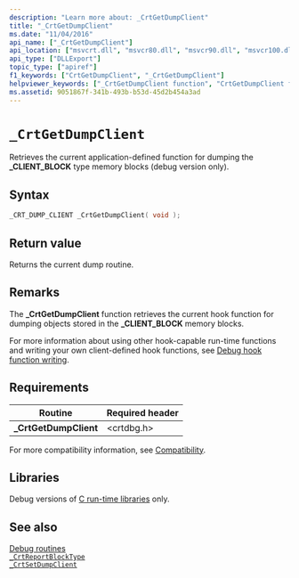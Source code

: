 ```yaml
---
description: "Learn more about: _CrtGetDumpClient"
title: "_CrtGetDumpClient"
ms.date: "11/04/2016"
api_name: ["_CrtGetDumpClient"]
api_location: ["msvcrt.dll", "msvcr80.dll", "msvcr90.dll", "msvcr100.dll", "msvcr100_clr0400.dll", "msvcr110.dll", "msvcr110_clr0400.dll", "msvcr120.dll", "msvcr120_clr0400.dll", "ucrtbase.dll"]
api_type: ["DLLExport"]
topic_type: ["apiref"]
f1_keywords: ["CrtGetDumpClient", "_CrtGetDumpClient"]
helpviewer_keywords: ["_CrtGetDumpClient function", "CrtGetDumpClient function"]
ms.assetid: 9051867f-341b-493b-b53d-45d2b454a3ad
---
```

# `_CrtGetDumpClient`

Retrieves the current application-defined function for dumping the **_CLIENT_BLOCK** type memory blocks (debug version only).

## Syntax

```C
_CRT_DUMP_CLIENT _CrtGetDumpClient( void );
```

## Return value

Returns the current dump routine.

## Remarks

The **_CrtGetDumpClient** function retrieves the current hook function for dumping objects stored in the **_CLIENT_BLOCK** memory blocks.

For more information about using other hook-capable run-time functions and writing your own client-defined hook functions, see [Debug hook function writing](/visualstudio/debugger/debug-hook-function-writing).

## Requirements

|Routine|Required header|
|-------------|---------------------|
|**_CrtGetDumpClient**|\<crtdbg.h>|

For more compatibility information, see [Compatibility](../compatibility.md).

## Libraries

Debug versions of [C run-time libraries](../crt-library-features.md) only.

## See also

[Debug routines](../debug-routines.md)\
[`_CrtReportBlockType`](crtreportblocktype.md)\
[`_CrtSetDumpClient`](crtsetdumpclient.md)
